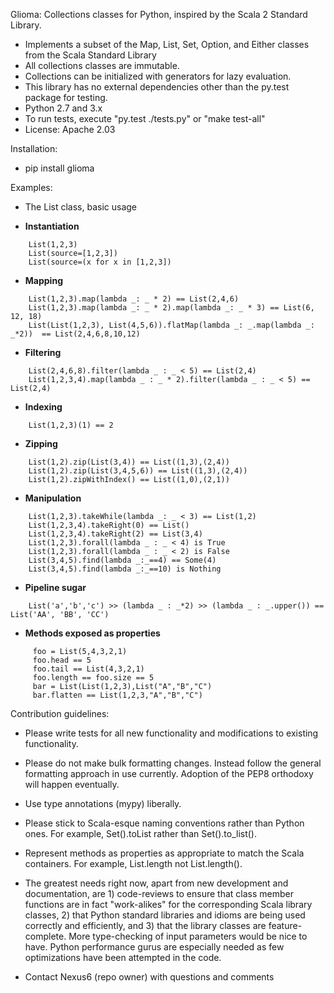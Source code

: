 Glioma: Collections classes for Python, inspired by the Scala 2 Standard Library.

* Implements a subset of the Map, List, Set, Option, and Either classes from the Scala Standard Library
* All collections classes are immutable.
* Collections can be initialized with generators for lazy evaluation.
* This library has no external dependencies other than the py.test package for testing.
* Python 2.7 and 3.x
* To run tests, execute "py.test ./tests.py" or "make test-all"
* License: Apache 2.03

Installation:
* pip install glioma

Examples:
* The List class, basic usage

 *  **Instantiation**
```
    List(1,2,3)
    List(source=[1,2,3])
    List(source=(x for x in [1,2,3])
```
 *  **Mapping**
```
    List(1,2,3).map(lambda _: _ * 2) == List(2,4,6)
    List(1,2,3).map(lambda _: _ * 2).map(lambda _: _ * 3) == List(6, 12, 18)
    List(List(1,2,3), List(4,5,6)).flatMap(lambda _: _.map(lambda _: _*2))  == List(2,4,6,8,10,12)
```
 *  **Filtering**
```
    List(2,4,6,8).filter(lambda _ : _ < 5) == List(2,4)
    List(1,2,3,4).map(lambda _ : _ * 2).filter(lambda _ : _ < 5) == List(2,4)
```
 *  **Indexing**
```
    List(1,2,3)(1) == 2
```
 *  **Zipping**
```
    List(1,2).zip(List(3,4)) == List((1,3),(2,4))
    List(1,2).zip(List(3,4,5,6)) == List((1,3),(2,4))
    List(1,2).zipWithIndex() == List((1,0),(2,1))
```    
 *  **Manipulation**
```
    List(1,2,3).takeWhile(lambda _: _ < 3) == List(1,2)
    List(1,2,3,4).takeRight(0) == List()
    List(1,2,3,4).takeRight(2) == List(3,4)
    List(1,2,3).forall(lambda _ : _ < 4) is True
    List(1,2,3).forall(lambda _ : _ < 2) is False
    List(3,4,5).find(lambda _:_==4) == Some(4)
    List(3,4,5).find(lambda _:_==10) is Nothing
```
 *  **Pipeline sugar**
```
    List('a','b','c') >> (lambda _ : _*2) >> (lambda _ : _.upper()) == List('AA', 'BB', 'CC')
```
 *  **Methods exposed as properties**
```
     foo = List(5,4,3,2,1)
     foo.head == 5
     foo.tail == List(4,3,2,1)
     foo.length == foo.size == 5
     bar = List(List(1,2,3),List("A","B","C")
     bar.flatten == List(1,2,3,"A","B","C")
```

Contribution guidelines:

* Please write tests for all new functionality and modifications to existing functionality.
* Please do not make bulk formatting changes.  Instead follow the general formatting approach in use currently. Adoption of the PEP8 orthodoxy will happen eventually.
* Use type annotations (mypy) liberally.
* Please stick to Scala-esque naming conventions rather than Python ones.  For example, Set().toList rather than Set().to_list().
* Represent methods as properties as appropriate to match the Scala containers.  For example, List.length not List.length().
* The greatest needs right now, apart from new development and documentation, are 1) code-reviews to ensure that class member functions are in fact "work-alikes" for the corresponding Scala library classes, 2) that Python standard libraries and idioms are being used correctly and efficiently, and 3) that the library classes are feature-complete.  More type-checking of input parameters would be nice to have.  Python performance gurus are especially needed as few optimizations have been attempted in the code.

* Contact Nexus6 (repo owner) with questions and comments
